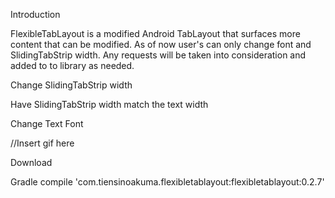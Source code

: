 Introduction

FlexibleTabLayout is a modified Android TabLayout that surfaces more content that can be modified.
As of now user's can only change font and SlidingTabStrip width. Any requests will be taken into
consideration and added to to library as needed.

Change SlidingTabStrip width

Have SlidingTabStrip width match the text width

Change Text Font


//Insert gif here

Download

Gradle
compile 'com.tiensinoakuma.flexibletablayout:flexibletablayout:0.2.7'
